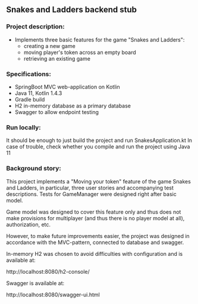 ## Snakes and Ladders backend stub
### Project description:
* Implements three basic features for the game "Snakes and Ladders":
    * creating a new game
    * moving player's token across an empty board
    * retrieving an existing game

### Specifications:
* SpringBoot MVC web-application on Kotlin
* Java 11, Kotlin 1.4.3
* Gradle build
* H2 in-memory database as a primary database
* Swagger to allow endpoint testing

### Run locally:
It should be enough to just build the project and run SnakesApplication.kt
In case of trouble, check whether you compile and run the project using Java 11

### Background story:
This project implements a "Moving your token" feature of the game Snakes and Ladders, in particular, three user stories and accompanying test descriptions. Tests for GameManager were designed right after basic model.   

Game model was designed to cover this feature only and thus does not make provisions for multiplayer (and thus there is no player model at all), authorization, etc.

However, to make future improvements easier, the project was designed in accordance with the MVC-pattern, connected to database and swagger.

In-memory H2 was chosen to avoid difficulties with configuration and is available at:

http://localhost:8080/h2-console/

Swagger is available at:

http://localhost:8080/swagger-ui.html